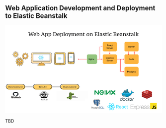 ## Web Application Development and Deployment to Elastic Beanstalk

<p align="center"> <img src="assets/project_architecture.png"> </p>


TBD